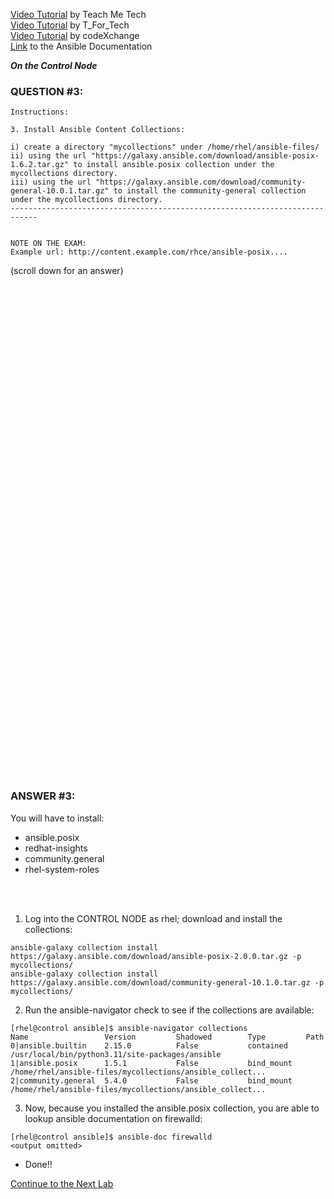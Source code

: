 <a href="https://www.youtube.com/watch?v=yn_feC84g4Y&list=PLYB6dfdhWDePZf4fd4YgGGtSX_vHKv5vz&index=4">Video Tutorial</a> by Teach Me Tech \
<a href="https://www.youtube.com/watch?v=mHFtAXCi5kw&list=PLtt9NBONpp0MJlYGrigUukueTlp1d-rc8&index=17">Video Tutorial</a> by T_For_Tech \
<a href="https://www.youtube.com/watch?v=FgBzX0qiQi4&list=PLL_setXLS0tiYMipvQI4oUGkJwhOhn42J&index=5">Video Tutorial</a> by codeXchange \
<a href="https://docs.ansible.com/ansible/latest/collections_guide/collections_installing.html#installing-collections-with-ansible-galaxy">Link</a> to the Ansible Documentation

***On the Control Node***

### QUESTION #3:
```
Instructions:

3. Install Ansible Content Collections:

i) create a directory "mycollections" under /home/rhel/ansible-files/
ii) using the url "https://galaxy.ansible.com/download/ansible-posix-1.6.2.tar.gz" to install ansible.posix collection under the mycollections directory.
iii) using the url "https://galaxy.ansible.com/download/community-general-10.0.1.tar.gz" to install the community-general collection under the mycollections directory.
----------------------------------------------------------------------------


NOTE ON THE EXAM:
Example url: http://content.example.com/rhce/ansible-posix....
```

(scroll down for an answer)
<br/><br/><br/><br/><br/><br/><br/><br/><br/><br/><br/><br/><br/><br/><br/><br/><br/><br/><br/><br/><br/><br/><br/><br/>
<br/><br/><br/><br/><br/><br/><br/><br/><br/><br/><br/><br/><br/><br/><br/><br/><br/><br/><br/><br/><br/><br/><br/><br/>

### ANSWER #3:
You will have to install:
- ansible.posix
- redhat-insights
- community.general
- rhel-system-roles

</br></br>
1) Log into the CONTROL NODE as rhel; download and install the collections:
```
ansible-galaxy collection install https://galaxy.ansible.com/download/ansible-posix-2.0.0.tar.gz -p mycollections/
ansible-galaxy collection install https://galaxy.ansible.com/download/community-general-10.1.0.tar.gz -p mycollections/
```

2) Run the ansible-navigator check to see if the collections are available:
```
[rhel@control ansible]$ ansible-navigator collections
Name                 Version         Shadowed        Type         Path
0|ansible.builtin    2.15.0          False           contained    /usr/local/bin/python3.11/site-packages/ansible
1|ansible.posix      1.5.1           False           bind_mount   /home/rhel/ansible-files/mycollections/ansible_collect...
2|community.general  5.4.0           False           bind_mount   /home/rhel/ansible-files/mycollections/ansible_collect...
```

3) Now, because you installed the ansible.posix collection, you are able to lookup ansible documentation on firewalld:
```
[rhel@control ansible]$ ansible-doc firewalld
<output omitted>
```

* Done!!

[Continue to the Next Lab](04_install_roles_(EASY).md)
